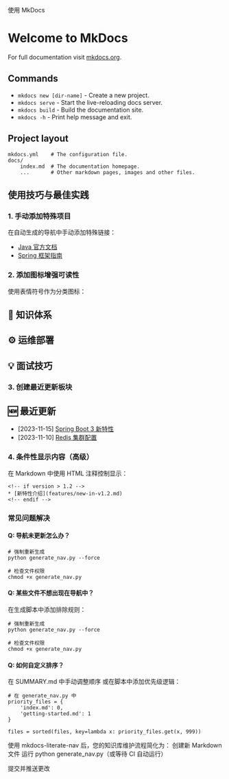 使用 MkDocs
# Welcome to MkDocs

For full documentation visit [mkdocs.org](https://www.mkdocs.org).

## Commands

* `mkdocs new [dir-name]` - Create a new project.
* `mkdocs serve` - Start the live-reloading docs server.
* `mkdocs build` - Build the documentation site.
* `mkdocs -h` - Print help message and exit.

## Project layout

    mkdocs.yml    # The configuration file.
    docs/
        index.md  # The documentation homepage.
        ...       # Other markdown pages, images and other files.

## 使用技巧与最佳实践
### 1. 手动添加特殊项目
在自动生成的导航中手动添加特殊链接：
* [Java 官方文档](https://docs.oracle.com/en/java/)
* [Spring 框架指南](https://spring.io/guides)

### 2. 添加图标增强可读性
使用表情符号作为分类图标：
## 🧠 知识体系
## ⚙️ 运维部署
## 💡 面试技巧

### 3. 创建最近更新板块
## 🆕 最近更新
* [2023-11-15] [Spring Boot 3 新特性](knowledge/java/spring-boot-3.md)
* [2023-11-10] [Redis 集群配置](knowledge/database/redis-cluster.md)


### 4. 条件性显示内容（高级）
在 Markdown 中使用 HTML 注释控制显示：
```
<!-- if version > 1.2 -->
* [新特性介绍](features/new-in-v1.2.md)
<!-- endif -->
```


### 常见问题解决
#### Q: 导航未更新怎么办？
```
# 强制重新生成
python generate_nav.py --force

# 检查文件权限
chmod +x generate_nav.py
```

#### Q: 某些文件不想出现在导航中？
在生成脚本中添加排除规则：
```
# 强制重新生成
python generate_nav.py --force

# 检查文件权限
chmod +x generate_nav.py
```


#### Q: 如何自定义排序？
在 SUMMARY.md 中手动调整顺序
或在脚本中添加优先级逻辑：
```
# 在 generate_nav.py 中
priority_files = {
    'index.md': 0,
    'getting-started.md': 1
}

files = sorted(files, key=lambda x: priority_files.get(x, 999))
```

使用 mkdocs-literate-nav 后，您的知识库维护流程简化为：
创建新 Markdown 文件
运行 python generate_nav.py（或等待 CI 自动运行）

提交并推送更改